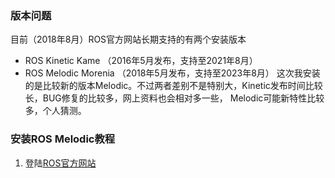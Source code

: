 ### 版本问题
目前（2018年8月）ROS官方网站长期支持的有两个安装版本
- ROS Kinetic Kame （2016年5月发布，支持至2021年8月）
- ROS Melodic Morenia （2018年5月发布，支持至2023年8月）
这次我安装的是比较新的版本Melodic。不过两者差别不是特别大，Kinetic发布时间比较长，BUG修复的比较多，网上资料也会相对多一些，
Melodic可能新特性比较多，个人猜测。
### 安装ROS Melodic教程
1. 登陆[ROS官方网站](www.ros.org)
